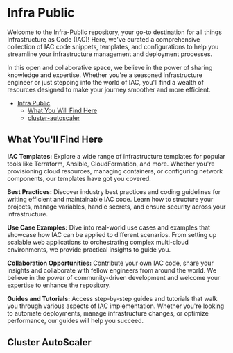 # Infra Public 
Welcome to the Infra-Public repository, your go-to destination for all things Infrastructure as Code (IAC)! Here, we've curated a comprehensive collection of IAC code snippets, templates, and configurations to help you streamline your infrastructure management and deployment processes.

In this open and collaborative space, we believe in the power of sharing knowledge and expertise. Whether you're a seasoned infrastructure engineer or just stepping into the world of IAC, you'll find a wealth of resources designed to make your journey smoother and more efficient.

- [Infra Public](#infra-public)
  * [What You Will Find Here](#what-you-will-find-here)
  * [cluster-autoscaler](#cluster-autoscaler)
    
## What You'll Find Here

**IAC Templates:** Explore a wide range of infrastructure templates for popular tools like Terraform, Ansible, CloudFormation, and more. Whether you're provisioning cloud resources, managing containers, or configuring network components, our templates have got you covered.

**Best Practices:** Discover industry best practices and coding guidelines for writing efficient and maintainable IAC code. Learn how to structure your projects, manage variables, handle secrets, and ensure security across your infrastructure.

**Use Case Examples:** Dive into real-world use cases and examples that showcase how IAC can be applied to different scenarios. From setting up scalable web applications to orchestrating complex multi-cloud environments, we provide practical insights to guide you.

**Collaboration Opportunities:** Contribute your own IAC code, share your insights and collaborate with fellow engineers from around the world. We believe in the power of community-driven development and welcome your expertise to enhance the repository.

**Guides and Tutorials:** Access step-by-step guides and tutorials that walk you through various aspects of IAC implementation. Whether you're looking to automate deployments, manage infrastructure changes, or optimize performance, our guides will help you succeed.

## Cluster AutoScaler


